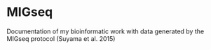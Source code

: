 # MIGseq
Documentation of my bioinformatic work with data generated by the MIGseq protocol (Suyama et al. 2015)
